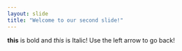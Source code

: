 ```yaml
---
layout: slide
title: "Welcome to our second slide!"
---
```

**this** is bold and *this* is Italic!
Use the left arrow to go back!
